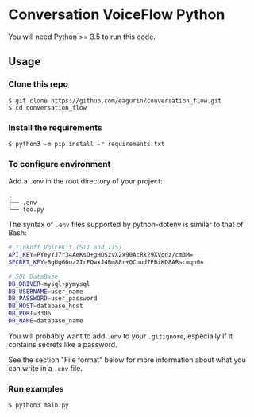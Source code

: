 # Conversation VoiceFlow Python

You will need Python >= 3.5 to run this code.

## Usage

### Clone this repo

```
$ git clone https://github.com/eagurin/conversation_flow.git
$ cd conversation_flow
```

### Install the requirements

```
$ python3 -m pip install -r requirements.txt
```

### To configure environment

Add a `.env` in the root directory of your project:

```
.
├── .env
└── foo.py
```

The syntax of `.env` files supported by python-dotenv is similar to that of Bash:

```bash
# Tinkoff VoiceKit (STT and TTS)
API_KEY=PYeyYJ7r34AeKsO+gHQSzvX2x90AcRk29XVqdz/cm3M=
SECRET_KEY=BgUgG6oz2IrFQwxJ4Bm88r+QCoud7PBiKD8ARscmqn0=

# SQL DataBase
DB_DRIVER=mysql+pymysql
DB_USERNAME=user_name
DB_PASSWORD=user_password
DB_HOST=database_host
DB_PORT=3306
DB_NAME=database_name

```

You will probably want to add `.env` to your `.gitignore`, especially if it contains
secrets like a password.

See the section "File format" below for more information about what you can write in a
`.env` file.

### Run examples

```
$ python3 main.py
```
